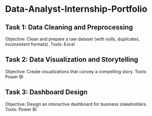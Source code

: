 # Data-Analyst-Internship-Portfolio
## Task 1: Data Cleaning and Preprocessing
Objective: Clean and prepare a raw dataset (with nulls, duplicates, inconsistent formats). 
Tools: Excel

## Task 2: Data Visualization and Storytelling
Objective: Create visualizations that convey a compelling story.
Tools: Power BI
## Task 3:  Dashboard Design
Objective: Design an interactive dashboard for business stakeholders.
Tools: Power BI
